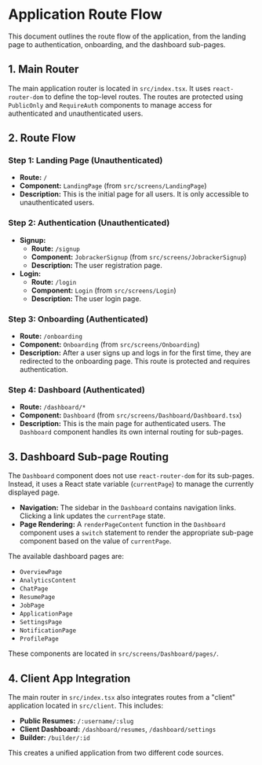 # Application Route Flow

This document outlines the route flow of the application, from the landing page to authentication, onboarding, and the dashboard sub-pages.

## 1. Main Router

The main application router is located in `src/index.tsx`. It uses `react-router-dom` to define the top-level routes. The routes are protected using `PublicOnly` and `RequireAuth` components to manage access for authenticated and unauthenticated users.

## 2. Route Flow

### Step 1: Landing Page (Unauthenticated)

- **Route:** `/`
- **Component:** `LandingPage` (from `src/screens/LandingPage`)
- **Description:** This is the initial page for all users. It is only accessible to unauthenticated users.

### Step 2: Authentication (Unauthenticated)

- **Signup:**
    - **Route:** `/signup`
    - **Component:** `JobrackerSignup` (from `src/screens/JobrackerSignup`)
    - **Description:** The user registration page.
- **Login:**
    - **Route:** `/login`
    - **Component:** `Login` (from `src/screens/Login`)
    - **Description:** The user login page.

### Step 3: Onboarding (Authenticated)

- **Route:** `/onboarding`
- **Component:** `Onboarding` (from `src/screens/Onboarding`)
- **Description:** After a user signs up and logs in for the first time, they are redirected to the onboarding page. This route is protected and requires authentication.

### Step 4: Dashboard (Authenticated)

- **Route:** `/dashboard/*`
- **Component:** `Dashboard` (from `src/screens/Dashboard/Dashboard.tsx`)
- **Description:** This is the main page for authenticated users. The `Dashboard` component handles its own internal routing for sub-pages.

## 3. Dashboard Sub-page Routing

The `Dashboard` component does not use `react-router-dom` for its sub-pages. Instead, it uses a React state variable (`currentPage`) to manage the currently displayed page.

- **Navigation:** The sidebar in the `Dashboard` contains navigation links. Clicking a link updates the `currentPage` state.
- **Page Rendering:** A `renderPageContent` function in the `Dashboard` component uses a `switch` statement to render the appropriate sub-page component based on the value of `currentPage`.

The available dashboard pages are:
- `OverviewPage`
- `AnalyticsContent`
- `ChatPage`
- `ResumePage`
- `JobPage`
- `ApplicationPage`
- `SettingsPage`
- `NotificationPage`
- `ProfilePage`

These components are located in `src/screens/Dashboard/pages/`.

## 4. Client App Integration

The main router in `src/index.tsx` also integrates routes from a "client" application located in `src/client`. This includes:

- **Public Resumes:** `/:username/:slug`
- **Client Dashboard:** `/dashboard/resumes`, `/dashboard/settings`
- **Builder:** `/builder/:id`

This creates a unified application from two different code sources.
